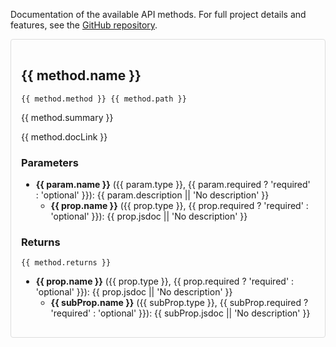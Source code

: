 <!-- docs/index.md -->

<script setup>
import { ref } from 'vue';
import apiDocs from '../docs-data/api-docs.json'; // ESM import from project root

const methods = ref(apiDocs);
</script>

Documentation of the available API methods. For full project details and features, see the [GitHub repository](https://github.com/DrewBradfordXYZ/quickbase-js).

<div v-for="method in methods" :key="method.name" :id="method.name" class="method-card">
  <h2>{{ method.name }}</h2>
  <code>{{ method.method }} {{ method.path }}</code>
  <p>{{ method.summary }}</p>
  <p>
    <a :href="method.docLink" target="_blank" rel="noopener noreferrer">{{ method.docLink }}</a>
  </p>
  <h3 v-if="method.parameters.length">Parameters</h3>
  <ul v-if="method.parameters.length">
    <li v-for="param in method.parameters" :key="param.name">
      <strong>{{ param.name }}</strong> ({{ param.type }}, {{ param.required ? 'required' : 'optional' }}): {{ param.description || 'No description' }}
      <ul v-if="param.properties && param.properties.length">
        <li v-for="prop in param.properties" :key="prop.name">
          <strong>{{ prop.name }}</strong> ({{ prop.type }}, {{ prop.required ? 'required' : 'optional' }}): {{ prop.jsdoc || 'No description' }}
        </li>
      </ul>
    </li>
  </ul>
  <h3>Returns</h3>
  <p><code>{{ method.returns }}</code></p>
  <ul v-if="method.returnTypeDetails && method.returnTypeDetails.length">
    <li v-for="prop in method.returnTypeDetails" :key="prop.name">
      <strong>{{ prop.name }}</strong> ({{ prop.type }}, {{ prop.required ? 'required' : 'optional' }}): {{ prop.jsdoc || 'No description' }}
      <ul v-if="prop.properties && prop.properties.length">
        <li v-for="subProp in prop.properties" :key="subProp.name">
          <strong>{{ subProp.name }}</strong> ({{ subProp.type }}, {{ subProp.required ? 'required' : 'optional' }}): {{ subProp.jsdoc || 'No description' }}
        </li>
      </ul>
    </li>
  </ul>
</div>

<style>
.method-card { border: 1px solid #ddd; padding: 16px; margin-bottom: 16px; border-radius: 4px; }
</style>
